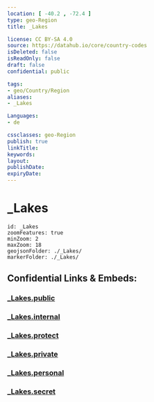 ```yaml
---
location: [ -40.2 , -72.4 ] 
type: geo-Region
title: _Lakes

license: CC BY-SA 4.0
source: https://datahub.io/core/country-codes
isDeleted: false
isReadOnly: false
draft: false
confidential: public

tags:
- geo/Country/Region
aliases:
- _Lakes

Languages:
- de

cssclasses: geo-Region
publish: true
linkTitle: 
keywords: 
layout: 
publishDate: 
expiryDate: 
---
```


# _Lakes

```leaflet
id: _Lakes
zoomFeatures: true 
minZoom: 2 
maxZoom: 18
geojsonFolder: ./_Lakes/
markerFolder: ./_Lakes/
```


## Confidential Links & Embeds: 

### [_Lakes.public](/_public/\Earth\Continent\America~South\Chile\regions~Chile\Los_Ríos_Lakes.public.md) 

### [_Lakes.internal](/_internal/\Earth\Continent\America~South\Chile\regions~Chile\Los_Ríos_Lakes.internal.md) 

### [_Lakes.protect](/_protect/\Earth\Continent\America~South\Chile\regions~Chile\Los_Ríos_Lakes.protect.md) 

### [_Lakes.private](/_private/\Earth\Continent\America~South\Chile\regions~Chile\Los_Ríos_Lakes.private.md) 

### [_Lakes.personal](/_personal/\Earth\Continent\America~South\Chile\regions~Chile\Los_Ríos_Lakes.personal.md) 

### [_Lakes.secret](/_secret/\Earth\Continent\America~South\Chile\regions~Chile\Los_Ríos_Lakes.secret.md)

